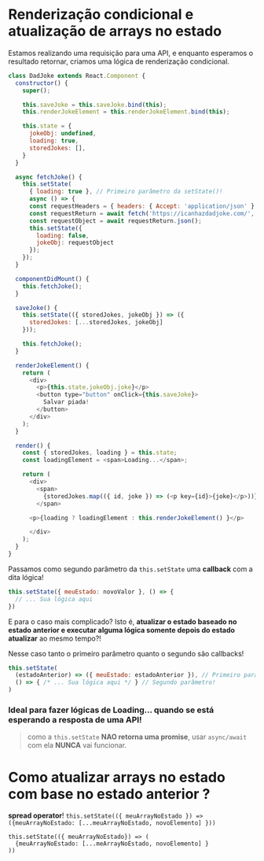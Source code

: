 # Renderização condicional e atualização de arrays no estado

Estamos realizando uma requisição para uma API, e enquanto esperamos o resultado retornar, criamos uma lógica de renderização condicional.
```javascript
class DadJoke extends React.Component {
  constructor() {
    super();

    this.saveJoke = this.saveJoke.bind(this);
    this.renderJokeElement = this.renderJokeElement.bind(this);

    this.state = {
      jokeObj: undefined,
      loading: true,
      storedJokes: [],
    }
  }

  async fetchJoke() {
    this.setState(
      { loading: true }, // Primeiro parâmetro da setState()!
      async () => {
      const requestHeaders = { headers: { Accept: 'application/json' } }
      const requestReturn = await fetch('https://icanhazdadjoke.com/', requestHeaders)
      const requestObject = await requestReturn.json();
      this.setState({
        loading: false,
        jokeObj: requestObject
      });
    });
  }

  componentDidMount() {
    this.fetchJoke();
  }

  saveJoke() {
    this.setState(({ storedJokes, jokeObj }) => ({
      storedJokes: [...storedJokes, jokeObj]
    }));

    this.fetchJoke();
  }

  renderJokeElement() {
    return (
      <div>
        <p>{this.state.jokeObj.joke}</p>
        <button type="button" onClick={this.saveJoke}>
          Salvar piada!
        </button>
      </div>
    );
  }

  render() {
    const { storedJokes, loading } = this.state;
    const loadingElement = <span>Loading...</span>;

    return (
      <div>
        <span>
          {storedJokes.map(({ id, joke }) => (<p key={id}>{joke}</p>))}
        </span>

      <p>{loading ? loadingElement : this.renderJokeElement() }</p>

      </div>
    );
  }
}
```

Passamos como segundo parâmetro da `this.setState` uma **callback** com a dita lógica!
```javascript
this.setState({ meuEstado: novoValor }, () => {
  // ... Sua lógica aqui
})
```

E para o caso mais complicado? Isto é, **atualizar o estado baseado no estado anterior e executar alguma lógica somente depois do estado atualizar** ao mesmo tempo?! 

Nesse caso tanto o primeiro parâmetro quanto o segundo são callbacks!
```javascript
this.setState(
  (estadoAnterior) => ({ meuEstado: estadoAnterior }), // Primeiro parâmetro!
  () => { /* ... Sua lógica aqui */ } // Segundo parâmetro!
)
```

### Ideal para fazer lógicas de Loading... quando se está esperando a resposta de uma API! 
> como a `this.setState` **NAO retorna uma promise**, usar `async/await` com ela **NUNCA** vai funcionar.


# Como atualizar arrays no estado com base no estado anterior ? 
**spread operator**! `this.setState(({ meuArrayNoEstado }) => ({meuArrayNoEstado: [...meuArrayNoEstado, novoElemento] }))`
```javacript
this.setState(({ meuArrayNoEstado}) => (
  {meuArrayNoEstado: [...meArrayNoEstado, novoElemento] }
))
```
